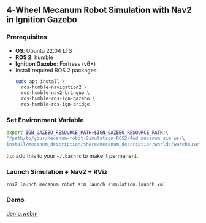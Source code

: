 ##  4‑Wheel Mecanum Robot Simulation with Nav2 in Ignition Gazebo

###  Prerequisites
- **OS**: Ubuntu 22.04 LTS  
- **ROS 2**: humble  
- **Ignition Gazebo**: Fortress (v6+)  
- Install required ROS 2 packages:
  ```bash
  sudo apt install \
    ros-humble-navigation2 \
    ros-humble-nav2-bringup \
    ros-humble-ros-ign-gazebo \
    ros-humble-ros-ign-bridge
  ```
### Set Environment Variable
```bash
export IGN_GAZEBO_RESOURCE_PATH=$IGN_GAZEBO_RESOURCE_PATH:\
"/path/to/your/Mecanum-robot-Simulation-ROS2/4wd_mecanum_sim_ws/\
install/mecanum_description/share/mecanum_description/worlds/warehouse"
```
tip: add this to your `~/.bashrc` to make it permanent.

### Launch Simulation + Nav2 + RViz
`ros2 launch mecanum_robot_sim_launch simulation.launch.xml`

### Demo
[demo.webm](https://github.com/user-attachments/assets/18453a04-79be-41f3-a013-007423557abd)

